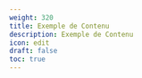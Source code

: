 ```yaml
---
weight: 320
title: Exemple de Contenu
description: Exemple de Contenu
icon: edit
draft: false
toc: true
---
```

